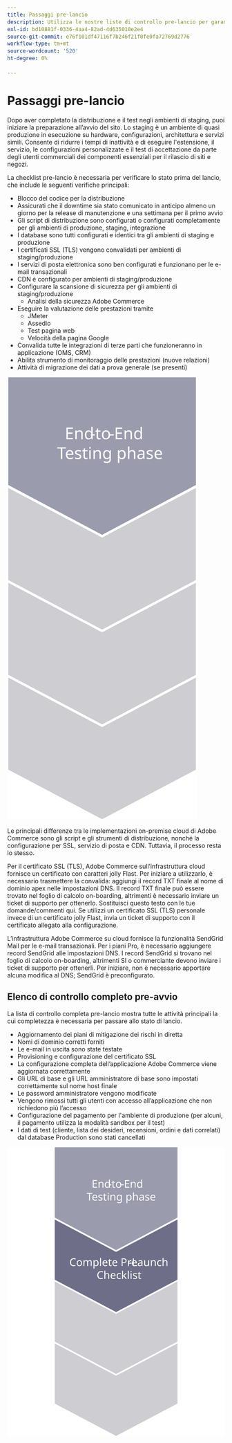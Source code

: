 ```yaml
---
title: Passaggi pre-lancio
description: Utilizza le nostre liste di controllo pre-lancio per garantire un’implementazione fluida del sito Adobe Commerce.
exl-id: bd10881f-0336-4aa4-82ad-4d635010e2e4
source-git-commit: e76f101df47116f7b246f21f0fe0fa72769d2776
workflow-type: tm+mt
source-wordcount: '520'
ht-degree: 0%

---
```


# Passaggi pre-lancio

Dopo aver completato la distribuzione e il test negli ambienti di staging, puoi iniziare la preparazione all’avvio del sito. Lo staging è un ambiente di quasi produzione in esecuzione su hardware, configurazioni, architettura e servizi simili. Consente di ridurre i tempi di inattività e di eseguire l&#39;estensione, il servizio, le configurazioni personalizzate e il test di accettazione da parte degli utenti commerciali dei componenti essenziali per il rilascio di siti e negozi.

La checklist pre-lancio è necessaria per verificare lo stato prima del lancio, che include le seguenti verifiche principali:

- Blocco del codice per la distribuzione
- Assicurati che il downtime sia stato comunicato in anticipo almeno un giorno per la release di manutenzione e una settimana per il primo avvio
- Gli script di distribuzione sono configurati o configurati completamente per gli ambienti di produzione, staging, integrazione
- I database sono tutti configurati e identici tra gli ambienti di staging e produzione
- I certificati SSL (TLS) vengono convalidati per ambienti di staging/produzione
- I servizi di posta elettronica sono ben configurati e funzionano per le e-mail transazionali
- CDN è configurato per ambienti di staging/produzione
- Configurare la scansione di sicurezza per gli ambienti di staging/produzione
   - Analisi della sicurezza Adobe Commerce
- Eseguire la valutazione delle prestazioni tramite
   - JMeter
   - Assedio
   - Test pagina web
   - Velocità della pagina Google
- Convalida tutte le integrazioni di terze parti che funzioneranno in applicazione (OMS, CRM)
- Abilita strumento di monitoraggio delle prestazioni (nuove relazioni)
- Attività di migrazione dei dati a prova generale (se presenti)

![Diagramma che mostra la fase 1 del processo di lancio](../../assets/playbooks/launch-steps-1.svg)

Le principali differenze tra le implementazioni on-premise cloud di Adobe Commerce sono gli script e gli strumenti di distribuzione, nonché la configurazione per SSL, servizio di posta e CDN. Tuttavia, il processo resta lo stesso.

Per il certificato SSL (TLS), Adobe Commerce sull’infrastruttura cloud fornisce un certificato con caratteri jolly Flast. Per iniziare a utilizzarlo, è necessario trasmettere la convalida: aggiungi il record TXT finale al nome di dominio apex nelle impostazioni DNS. Il record TXT finale può essere trovato nel foglio di calcolo on-boarding, altrimenti è necessario inviare un ticket di supporto per ottenerlo. Sostituisci questo testo con le tue domande/commenti qui. Se utilizzi un certificato SSL (TLS) personale invece di un certificato jolly Flast, invia un ticket di supporto con il certificato allegato alla configurazione.

L’infrastruttura Adobe Commerce su cloud fornisce la funzionalità SendGrid Mail per le e-mail transazionali. Per i piani Pro, è necessario aggiungere record SendGrid alle impostazioni DNS. I record SendGrid si trovano nel foglio di calcolo on-boarding, altrimenti SI o commerciante devono inviare i ticket di supporto per ottenerli. Per iniziare, non è necessario apportare alcuna modifica al DNS; SendGrid è preconfigurato.

## Elenco di controllo completo pre-avvio

La lista di controllo completa pre-lancio mostra tutte le attività principali la cui completezza è necessaria per passare allo stato di lancio.

- Aggiornamento dei piani di mitigazione dei rischi in diretta
- Nomi di dominio corretti forniti
- Le e-mail in uscita sono state testate
- Provisioning e configurazione del certificato SSL
- La configurazione completa dell’applicazione Adobe Commerce viene aggiornata correttamente
- Gli URL di base e gli URL amministratore di base sono impostati correttamente sul nome host finale
- Le password amministratore vengono modificate
- Vengono rimossi tutti gli utenti con accesso all’applicazione che non richiedono più l’accesso
- Configurazione del pagamento per l&#39;ambiente di produzione (per alcuni, il pagamento utilizza la modalità sandbox per il test)
- I dati di test (cliente, lista dei desideri, recensioni, ordini e dati correlati) dal database Production sono stati cancellati

![Diagramma che mostra la fase 2 del processo di lancio](../../assets/playbooks/launch-steps-2.svg)
